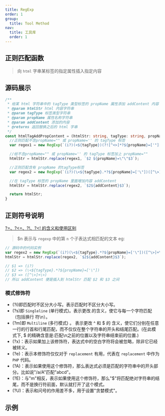 ```yaml
---
title: RegExp
order: 1
group:
  title: Tool Method
nav:
  title: 工具库
  order: 1
---
```


## 正则匹配函数

> 向 `html` 字串某标签的指定属性插入指定内容

## 源码展示

```ts | pure
/**
 * 给某 html 字符串中的 tagType 类型标签的 propName 属性添加 addContent 内容
 * @param htmlStr html 内容字符串
 * @param tagType 标签类型字符串
 * @param propName 属性名称字符串
 * @param addContent 添加的内容
 * @returns 返回替换之后的 html 字串
 */
const htmlTagAddPropContent = (htmlStr: string, tagType: string, propName: string, addContent: string) => {
  //正则匹配不含propName="" 或 propName='' 的 tagType 标签
  var regex1 = new RegExp(`(i?)(<${tagType})(?![^<>]*?${propName}=['"][^<>]*?>)`, 'gmi');

  //给不含propName="" 或 propName='' 的 tagType 标签加上 propName=""
  htmlStr = htmlStr.replace(regex1, `$2 ${propName}=\"\"$3`);

  //正则匹配含有 propName 的tagType标签
  var regex2 = new RegExp(`(i?)(\<${tagType}.*?${propName}=['\"])([^\>]+\>)`, 'gmi');

  //在 tagType 标签的 propName 里面增加内容 addContent
  htmlStr = htmlStr.replace(regex2, `$2${addContent}$3`);

  return htmlStr;
}
```

## 正则符号说明

[?=、?<=、?!、?<! 的含义和使用区别](https://www.runoob.com/regexp/regexp-syntax.html)

> $n 表示与 `regexp` 中的第 `n` 个子表达式相匹配的文本
eg:

```ts | pure
// 源码中的代码实例
var regex2 = new RegExp(`(i?)(\<${tagType}.*?${propName}=['\"])([^\>]+\>)`, 'gmi');
htmlStr = htmlStr.replace(regex2, `$2${addContent}$3`);

// $1 => (i?)
// $2 => (\<${tagType}.*?${propName}=['\"])
// $3 => ([^\>]+\>)
// 所以 addContent 便是插入到 htmlStr 匹配 $2 和 $3 之间
```

### 模式修饰符

- (?i)即匹配时不区分大小写。表示匹配时不区分大小写。
- (?s)即 `Singleline` (单行模式)。表示更改.的含义，使它与每一个字符匹配（包括换行 符\n）。
- (?m)即 `Multiline` (多行模式) 。 表示更改 ^ 和 \$ 的 含义，使它们分别在任意一行的行首和行尾匹配，而不仅仅在整个字符串的开头和结尾匹配。(在此模式下, \$ 的精确含意是:匹配\n之前的位置以及字符串结束前的位置.)
- (?x)：表示如果加上该修饰符，表达式中的空白字符将会被忽略，除非它已经被转义。
- (?e)：表示本修饰符仅仅对于 `replacement` 有用，代表在 `replacement` 中作为 `PHP` 代码。
- (?A)：表示如果使用这个修饰符，那么表达式必须是匹配的字符串中的开头部分。比如说"/a/A"匹配"abcd"。
- (?E)：与"m"相反，表示如果使用这个修饰符，那么"$"将匹配绝对字符串的结尾，而不是换行符前面，默认就打开了这个模式。
- (?U)：表示和问号的作用差不多，用于设置"贪婪模式"。

## 示例

<code src="./demo/index.tsx"></code>

